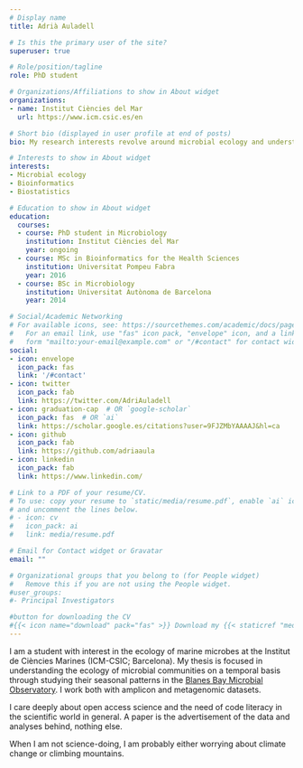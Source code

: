 ```yaml
---
# Display name
title: Adrià Auladell

# Is this the primary user of the site?
superuser: true

# Role/position/tagline
role: PhD student

# Organizations/Affiliations to show in About widget
organizations:
- name: Institut Ciències del Mar
  url: https://www.icm.csic.es/en

# Short bio (displayed in user profile at end of posts)
bio: My research interests revolve around microbial ecology and understanding the interplay between ecology and evolution.

# Interests to show in About widget
interests:
- Microbial ecology
- Bioinformatics
- Biostatistics

# Education to show in About widget
education:
  courses:
  - course: PhD student in Microbiology
    institution: Institut Ciències del Mar
    year: ongoing
  - course: MSc in Bioinformatics for the Health Sciences 
    institution: Universitat Pompeu Fabra
    year: 2016
  - course: BSc in Microbiology
    institution: Universitat Autònoma de Barcelona
    year: 2014

# Social/Academic Networking
# For available icons, see: https://sourcethemes.com/academic/docs/page-builder/#icons
#   For an email link, use "fas" icon pack, "envelope" icon, and a link in the
#   form "mailto:your-email@example.com" or "/#contact" for contact widget.
social:
- icon: envelope
  icon_pack: fas
  link: '/#contact'
- icon: twitter
  icon_pack: fab
  link: https://twitter.com/AdriAuladell
- icon: graduation-cap  # OR `google-scholar`
  icon_pack: fas  # OR `ai`
  link: https://scholar.google.es/citations?user=9FJZMbYAAAAJ&hl=ca
- icon: github
  icon_pack: fab
  link: https://github.com/adriaaula
- icon: linkedin
  icon_pack: fab
  link: https://www.linkedin.com/

# Link to a PDF of your resume/CV.
# To use: copy your resume to `static/media/resume.pdf`, enable `ai` icons in `params.toml`, 
# and uncomment the lines below.
# - icon: cv
#   icon_pack: ai
#   link: media/resume.pdf

# Email for Contact widget or Gravatar
email: ""

# Organizational groups that you belong to (for People widget)
#   Remove this if you are not using the People widget.
#user_groups:
#- Principal Investigators

#button for downloading the CV
#{{< icon name="download" pack="fas" >}} Download my {{< staticref "media/demo_resume.pdf" "newtab" >}}resumé{{< /staticref >}}.
---
```


I am a student with interest in the ecology of marine microbes at the Institut de Ciències Marines (ICM-CSIC; Barcelona). My thesis is focused in understanding the ecology of microbial communities on a temporal basis through studying their seasonal patterns in the [Blanes Bay Microbial Observatory](http://webold.icm.csic.es/bio/projects/icmicrobis/bbmo/). I work both with amplicon and metagenomic datasets. 

I care deeply about open access science and the need of code literacy in the scientific world in general. A paper is the advertisement of the data and analyses behind, nothing else. 


When I am not science-doing, I am probably either worrying about climate change or climbing mountains. 

